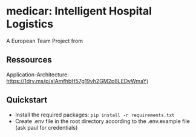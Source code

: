 # medicar: Intelligent Hospital Logistics
A European Team Project from  
## Ressources
Application-Architecture: https://1drv.ms/p/s!AmfhbH57g19vh2GM2p8LEDvWmaYj
## Quickstart
* Install the required packages: `pip install -r requirements.txt`
* Create .env file in the root directory according to the .env.example file (ask paul for credentials)